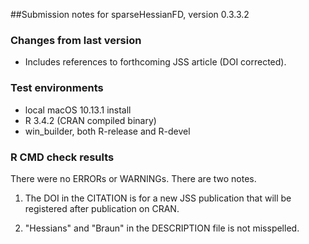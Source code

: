 ##Submission notes for sparseHessianFD, version 0.3.3.2

### Changes from last version

-  Includes references to forthcoming JSS article (DOI corrected).

### Test environments

-  local macOS 10.13.1 install
-  R 3.4.2 (CRAN compiled binary)
-  win_builder, both R-release and R-devel

### R CMD check results

There were no ERRORs or WARNINGs.  There are two notes.

1.  The DOI in the CITATION is for a new JSS publication that will be registered after
   publication on CRAN.

2.  "Hessians" and "Braun" in the DESCRIPTION file is not misspelled.

